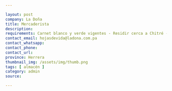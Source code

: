 ```yaml
---

layout: post
company: La Doña
title: Mercaderista
description: 
requirements: Carnet blanco y verde vigentes - Residir cerca a Chitré - Experiencia comprobada - Manejo y administración del inventario en el punto de venta - Colocar mercancía correctamente en las estanterías - Buena rotación y productos visualmente atractivos - Bachiller completo 
contact_email: hojasdevida@ladona.com.pa
contact_whatsapp: 
contact_phone:
contact_url:
province: Herrera
thumbnail_img: /assets/img/thumb.png
tags: [ almacén ]
category: admin
source:

---
```

